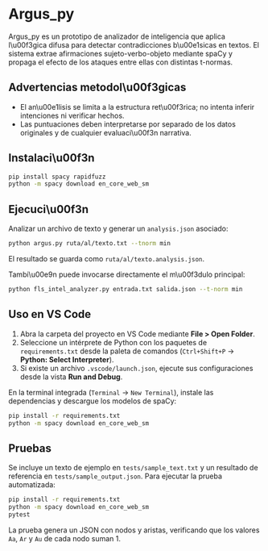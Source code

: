 # Argus_py

Argus_py es un prototipo de analizador de inteligencia que aplica l\u00f3gica difusa para detectar contradicciones b\u00e1sicas en textos. El sistema extrae afirmaciones sujeto-verbo-objeto mediante spaCy y propaga el efecto de los ataques entre ellas con distintas t-normas.

## Advertencias metodol\u00f3gicas

- El an\u00e1lisis se limita a la estructura ret\u00f3rica; no intenta inferir intenciones ni verificar hechos.
- Las puntuaciones deben interpretarse por separado de los datos originales y de cualquier evaluaci\u00f3n narrativa.

## Instalaci\u00f3n

```bash
pip install spacy rapidfuzz
python -m spacy download en_core_web_sm
```

## Ejecuci\u00f3n

Analizar un archivo de texto y generar un `analysis.json` asociado:

```bash
python argus.py ruta/al/texto.txt --tnorm min
```

El resultado se guarda como `ruta/al/texto.analysis.json`.

Tambi\u00e9n puede invocarse directamente el m\u00f3dulo principal:

```bash
python fls_intel_analyzer.py entrada.txt salida.json --t-norm min
```

## Uso en VS Code

1. Abra la carpeta del proyecto en VS Code mediante **File > Open Folder**.
2. Seleccione un intérprete de Python con los paquetes de `requirements.txt` desde la paleta de comandos (`Ctrl+Shift+P` → **Python: Select Interpreter**).
3. Si existe un archivo `.vscode/launch.json`, ejecute sus configuraciones desde la vista **Run and Debug**.

En la terminal integrada (`Terminal` → `New Terminal`), instale las dependencias y descargue los modelos de spaCy:

```bash
pip install -r requirements.txt
python -m spacy download en_core_web_sm
```


## Pruebas

Se incluye un texto de ejemplo en `tests/sample_text.txt` y un resultado de referencia en `tests/sample_output.json`.
Para ejecutar la prueba automatizada:

```bash
pip install -r requirements.txt
python -m spacy download en_core_web_sm
pytest
```

La prueba genera un JSON con nodos y aristas, verificando que los valores `Aa`, `Ar` y `Au` de cada nodo suman 1.
